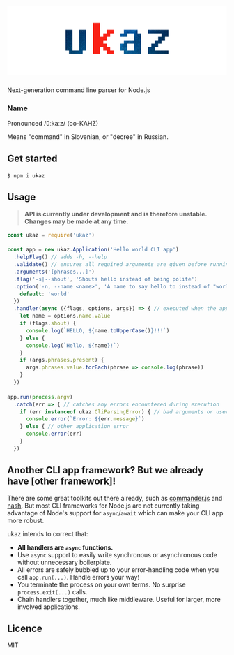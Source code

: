 # [![ukaz](ukaz-github-header.png)](https://github.com/vsimonian/ukaz)

Next-generation command line parser for Node.js

### Name

Pronounced /ǔːkaːz/ (oo-KAHZ)

Means "command" in Slovenian, or "decree" in Russian.

## Get started

```
$ npm i ukaz
```

## Usage

> **API is currently under development and is therefore unstable.
> Changes may be made at any time.**

```javascript
const ukaz = require('ukaz')

const app = new ukaz.Application('Hello world CLI app')
  .helpFlag() // adds -h, --help
  .validate() // ensures all required arguments are given before running handler
  .arguments('[phrases...]')
  .flag('-s|--shout', 'Shouts hello instead of being polite')
  .option('-n, --name <name>', 'A name to say hello to instead of "world"', {
    default: 'world'
  })
  .handler(async ({flags, options, args}) => { // executed when the app runs
    let name = options.name.value
    if (flags.shout) {
      console.log(`HELLO, ${name.toUpperCase()}!!!`)
    } else {
      console.log(`Hello, ${name}!`)
    }
    if (args.phrases.present) {
      args.phrases.value.forEach(phrase => console.log(phrase))
    }
  })

app.run(process.argv)
  .catch(err => { // catches any errors encountered during execution
    if (err instanceof ukaz.CliParsingError) { // bad arguments or user input
      console.error(`Error: ${err.message}`)
    } else { // other application error
      console.error(err)
    }
  })
```

## Another CLI app framework? But we already have [other framework]!

There are some great toolkits out there already, such as [commander.js](https://github.com/tj/commander.js) and [nash](https://github.com/scottcorgan/nash). But most CLI frameworks for Node.js are not currently taking advantage of Node's support for `async`/`await` which can make your CLI app more robust.

ukaz intends to correct that:

- **All handlers are `async` functions.**
- Use `async` support to easily write synchronous or asynchronous code without unnecessary boilerplate.
- All errors are safely bubbled up to your error-handling code when you call `app.run(...)`. Handle errors your way!
- You terminate the process on your own terms. No surprise `process.exit(...)` calls.
- Chain handlers together, much like middleware. Useful for larger, more involved applications.

## Licence

MIT
